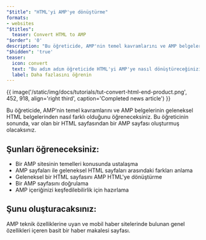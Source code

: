 ```yaml
---
"$title": "HTML'yi AMP'ye dönüştürme"
formats:
- websites
"$titles":
  teaser: Convert HTML to AMP
"$order": '0'
description: "Bu öğreticide, AMP'nin temel kavramlarını ve AMP belgelerinin geleneksel HTML belgelerinden nasıl farklı olduğunu öğreneceksiniz. Bu öğreticinin sonunda..."
"$hidden": 'true'
teaser:
  icon: convert
  text: "Bu adım adım öğreticide HTML'yi AMP'ye nasıl dönüştüreceğinizi öğrenin."
  label: Daha fazlasını öğrenin
---
```


{{ image('/static/img/docs/tutorials/tut-convert-html-end-product.png', 452, 918, align='right third', caption='Completed news article') }}

Bu öğreticide, AMP'nin temel kavramlarını ve AMP belgelerinin geleneksel HTML belgelerinden nasıl farklı olduğunu öğreneceksiniz. Bu öğreticinin sonunda, var olan bir HTML sayfasından bir AMP sayfası oluşturmuş olacaksınız.

## Şunları öğreneceksiniz:

- Bir AMP sitesinin temelleri konusunda ustalaşma
- AMP sayfaları ile geleneksel HTML sayfaları arasındaki farkları anlama
- Geleneksel bir HTML sayfasını AMP HTML'ye dönüştürme
- Bir AMP sayfasını doğrulama
- AMP içeriğinizi keşfedilebilirlik için hazırlama

## Şunu oluşturacaksınız:

AMP teknik özelliklerine uyan ve mobil haber sitelerinde bulunan genel özellikleri içeren basit bir haber makalesi sayfası.
